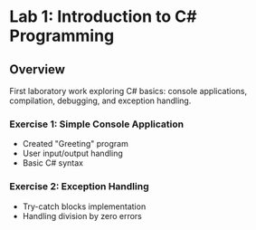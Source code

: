 # Lab 1: Introduction to C# Programming

## Overview
First laboratory work exploring C# basics: console applications, compilation, debugging, and exception handling.

### Exercise 1: Simple Console Application
- Created "Greeting" program
- User input/output handling
- Basic C# syntax

### Exercise 2: Exception Handling
- Try-catch blocks implementation
- Handling division by zero errors
